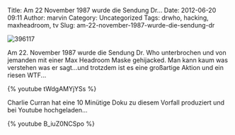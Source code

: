 Title: Am 22 November 1987 wurde die Sendung Dr...
Date: 2012-06-20 09:11
Author: marvin
Category: Uncategorized
Tags: drwho, hacking, maxheadroom, tv
Slug: am-22-november-1987-wurde-die-sendung-dr

![396117]({static}/images/396117.png)

Am 22. November 1987 wurde die Sendung Dr. Who unterbrochen und von
jemanden mit einer Max Headroom Maske gehijacked. Man kann kaum was
verstehen was er sagt...und trotzdem ist es eine großartige Aktion und
ein riesen WTF...

{% youtube tWdgAMYjYSs %}

Charlie Curran hat eine 10 Minütige Doku zu diesem Vorfall produziert
und bei Youtube hochgeladen...

{% youtube B_iuZ0NCSpo %}

